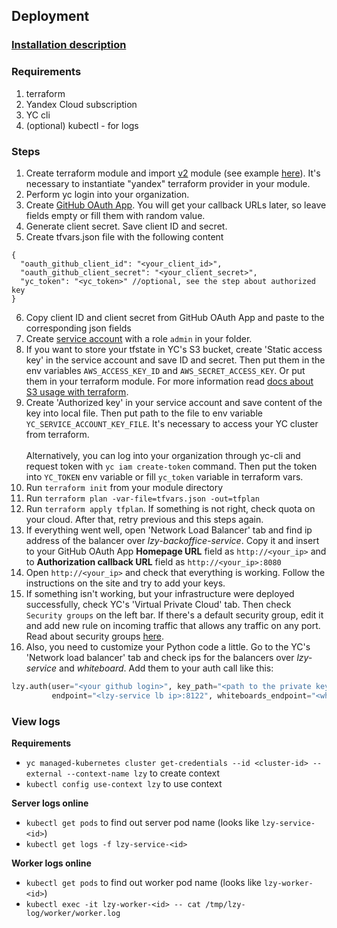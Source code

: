 ## Deployment

### [Installation description](./description.md)

### Requirements

1) terraform
2) Yandex Cloud subscription
3) YC cli
4) (optional) kubectl - for logs

### Steps

1) Create terraform module and import [v2](../deployment/tf/modules/yc) module (see example [here](../deployment/tf/modules/yc_example)).
It's necessary to instantiate "yandex" terraform provider in your module.
2) Perform yc login into your organization.
3) Create [GitHub OAuth App](https://docs.github.com/en/developers/apps/building-github-apps/creating-a-github-app).
You will get your callback URLs later, so leave fields empty or fill them with random value.
4) Generate client secret. Save client ID and secret.
5) Create tfvars.json file with the following content
```
{
  "oauth_github_client_id": "<your_client_id>",
  "oauth_github_client_secret": "<your_client_secret>",
  "yc_token": "<yc_token>" //optional, see the step about authorized key
}
```

6) Copy client ID and client secret from GitHub OAuth App and paste to the corresponding json fields
7) Create [service account](https://cloud.yandex.com/en/docs/iam/concepts/users/service-accounts) with a role `admin` in your folder.
8) If you want to store your tfstate in YC's S3 bucket, create 'Static access key' in the service account and save ID and secret.
Then put them in the env variables `AWS_ACCESS_KEY_ID` and `AWS_SECRET_ACCESS_KEY`.
Or put them in your terraform module. For more information read [docs about S3 usage with terraform](https://developer.hashicorp.com/terraform/language/settings/backends/s3).
9) Create 'Authorized key' in your service account and save content of the key into local file.
Then put path to the file to env variable `YC_SERVICE_ACCOUNT_KEY_FILE`. It's necessary to access your YC cluster from terraform.
<br><br>
Alternatively, you can log into your organization through yc-cli and request token with `yc iam create-token` command.
Then put the token into `YC_TOKEN` env variable or fill `yc_token` variable in terraform vars.
10) Run `terraform init` from your module directory
11) Run `terraform plan -var-file=tfvars.json -out=tfplan`
12) Run `terraform apply tfplan`. If something is not right, check quota on your cloud. After that, retry previous and this steps again.
13) If everything went well, open 'Network Load Balancer' tab and find ip address of the balancer over _lzy-backoffice-service_.
Copy it and insert to your GitHub OAuth App **Homepage URL** field as `http://<your_ip>`
and to **Authorization callback URL** field as `http://<your_ip>:8080`
14) Open `http://<your_ip>` and check that everything is working. Follow the instructions on the site and try to add your keys.
15) If something isn't working, but your infrastructure were deployed successfully, check YC's 'Virtual Private Cloud' tab.
Then check `Security groups` on the left bar. If there's a default security group, edit it and add new rule on incoming traffic that allows any traffic on any port.
Read about security groups [here](https://cloud.yandex.com/en/docs/vpc/concepts/security-groups?from=int-console-help-center-or-nav).
16) Also, you need to customize your Python code a little. Go to the YC's 'Network load balancer' tab and check ips for the
balancers over _lzy-service_ and _whiteboard_. Add them to your auth call like this:
```python
lzy.auth(user="<your github login>", key_path="<path to the private key>",
         endpoint="<lzy-service lb ip>:8122", whiteboards_endpoint="<whiteboard lb ip>:8122")
```

### View logs

**Requirements**
* `yc managed-kubernetes cluster get-credentials --id <cluster-id> --external --context-name lzy` to create context
* `kubectl config use-context lzy` to use context

**Server logs online**
* `kubectl get pods` to find out server pod name (looks like `lzy-service-<id>`)
* `kubectl get logs -f lzy-service-<id>`

**Worker logs online**
* `kubectl get pods` to find out worker pod name (looks like `lzy-worker-<id>`)
* `kubectl exec -it lzy-worker-<id> -- cat /tmp/lzy-log/worker/worker.log`
